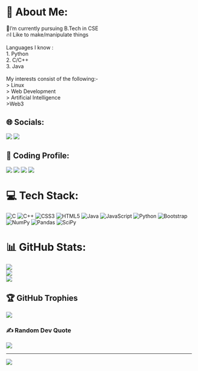 # 💫 About Me:
:seedling:I’m currently pursuing B.Tech in CSE<br>:fire:I Like to make/manipulate things <br><br>Languages I know :<br>1. Python<br>2. C/C++<br>3. Java<br><br>My interests consist of the following:-<br>> Linux<br>> Web Development<br>> Artificial Intelligence<br>>Web3


## 🌐 Socials:
<a href="https://t.me/DEA_D69"><img src="https://img.shields.io/badge/Telegram-0088CC.svg?logo=telegram" /></a>
<a href="https://www.linkedin.com/in/anurag-vishwas-b21338237/" target="_blank"><img src="https://img.shields.io/badge/LinkedIn-0077B5.svg?logo=linkedin&logoColor=white"/></a>

## 🚀 Coding Profile:
<a href="https://leetcode.com/ANURAGVISHWAS/"><img src="https://img.shields.io/badge/LeetCode-FFA116.svg?logo=leetcode&logoColor=white"/></a>
<a href="https://www.hackerearth.com/@anuragvishwas19-"><img src="https://img.shields.io/badge/HackerEarth-323754.svg?logo=hackerearth&logoColor=white"/></a>
<a href="https://www.codingninjas.com/studio/profile/a590f8b9-dca7-4220-a107-ab983b721b45"><img src="https://img.shields.io/badge/CodingNinjas-1F2043.svg?logo=codingninjas&logoColor=white"/></a>
<a href="https://www.interviewbit.com/profile/dot-d69"><img src="https://img.shields.io/badge/InterviewBit-008000.svg?logo=interviewbit&logoColor=white"/></a>

# 💻 Tech Stack:
![C](https://img.shields.io/badge/c-%2300599C.svg?style=plastic&logo=c&logoColor=white) ![C++](https://img.shields.io/badge/c++-%2300599C.svg?style=plastic&logo=c%2B%2B&logoColor=white) ![CSS3](https://img.shields.io/badge/css3-%231572B6.svg?style=plastic&logo=css3&logoColor=white) ![HTML5](https://img.shields.io/badge/html5-%23E34F26.svg?style=plastic&logo=html5&logoColor=white) ![Java](https://img.shields.io/badge/java-%23ED8B00.svg?style=plastic&logo=java&logoColor=white) ![JavaScript](https://img.shields.io/badge/javascript-%23323330.svg?style=plastic&logo=javascript&logoColor=%23F7DF1E) ![Python](https://img.shields.io/badge/python-3670A0?style=plastic&logo=python&logoColor=ffdd54) ![Bootstrap](https://img.shields.io/badge/bootstrap-%23563D7C.svg?style=plastic&logo=bootstrap&logoColor=white) ![NumPy](https://img.shields.io/badge/numpy-%23013243.svg?style=plastic&logo=numpy&logoColor=white) ![Pandas](https://img.shields.io/badge/pandas-%23150458.svg?style=plastic&logo=pandas&logoColor=white) ![SciPy](https://img.shields.io/badge/SciPy-%230C55A5.svg?style=plastic&logo=scipy&logoColor=%white)
# 📊 GitHub Stats:
![](https://github-readme-stats.vercel.app/api?username=dot-D69&theme=radical&hide_border=false&include_all_commits=true&count_private=false)<br/>
![](https://github-readme-streak-stats.herokuapp.com/?user=dot-D69&theme=radical&hide_border=false)<br/>
![](https://github-readme-stats.vercel.app/api/top-langs/?username=dot-D69&theme=radical&hide_border=false&include_all_commits=true&count_private=false&layout=compact)

## 🏆 GitHub Trophies
![](https://github-profile-trophy.vercel.app/?username=dot-D69&theme=radical&no-frame=true&no-bg=false&margin-w=4)

### ✍️ Random Dev Quote
![](https://quotes-github-readme.vercel.app/api?type=horizontal&theme=radical)

---
[![](https://visitcount.itsvg.in/api?id=dot-D69&icon=5&color=1)](https://visitcount.itsvg.in)
